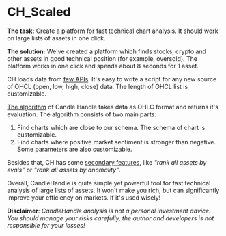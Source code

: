 # CH_Scaled

**The task:** Create a platform for fast technical chart analysis. It should work on large lists of assets in one click.

**The solution:** We've created a platform which finds stocks, crypto and other assets in good technical position (for example, oversold). The platform works in one click and spends about 8 seconds for 1 asset.

CH loads data from <ins>few APIs</ins>. It's easy to write a script for any new source of OHCL (open, low, high, close) data. The length of OHCL list is customizable.

<ins>The algorithm</ins> of Candle Handle takes data as OHLC format and returns it's evaluation. The algorithm consists of two main parts:

1. Find charts which are close to our schema. The schema of chart is customizable. 
2. Find charts where positive market sentiment is stronger than negative. Some parameters are also customizable.

Besides that, CH has some <ins>secondary features</ins>, like <i>"rank all assets by evals"</i> or <i>"rank all assets by anomality"</i>.

Overall, CandleHandle is quite simple yet powerful tool for fast technical analysis of large lists of assets. It won't make you rich, but can significantly improve your efficiency on markets. If it's used wisely!

**Disclaimer**: <i>CandleHandle analysis is not a personal investment advice. You should manage your risks carefully, the author and developers is not responsible for your losses!</i>
